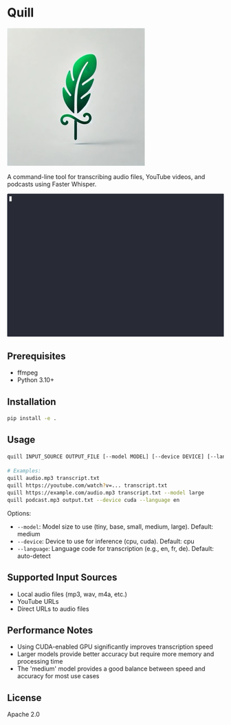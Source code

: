 # Quill

![Quill Logo](static/logo.jpeg)

A command-line tool for transcribing audio files, YouTube videos, and podcasts using Faster Whisper.

![Demo](static/demo.gif)

## Prerequisites

- ffmpeg
- Python 3.10+

## Installation

```bash
pip install -e .
```

## Usage

```bash
quill INPUT_SOURCE OUTPUT_FILE [--model MODEL] [--device DEVICE] [--language LANGUAGE]

# Examples:
quill audio.mp3 transcript.txt
quill https://youtube.com/watch?v=... transcript.txt
quill https://example.com/audio.mp3 transcript.txt --model large
quill podcast.mp3 output.txt --device cuda --language en
```

Options:

- `--model`: Model size to use (tiny, base, small, medium, large). Default: medium
- `--device`: Device to use for inference (cpu, cuda). Default: cpu
- `--language`: Language code for transcription (e.g., en, fr, de). Default: auto-detect

## Supported Input Sources

- Local audio files (mp3, wav, m4a, etc.)
- YouTube URLs
- Direct URLs to audio files

## Performance Notes

- Using CUDA-enabled GPU significantly improves transcription speed
- Larger models provide better accuracy but require more memory and processing time
- The 'medium' model provides a good balance between speed and accuracy for most use cases

## License

Apache 2.0
